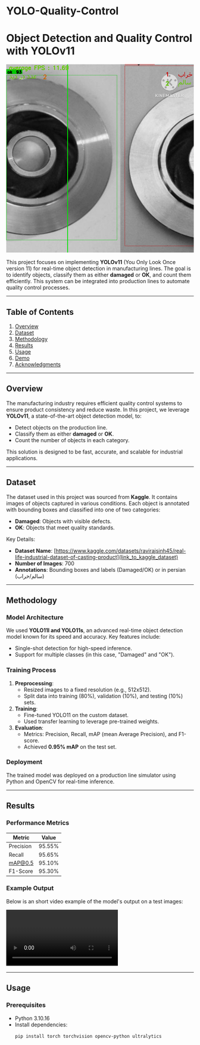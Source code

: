 # YOLO-Quality-Control
# Object Detection and Quality Control with YOLOv11

![Project Banner](https://github.com/erfan3940/YOLO-Quality-Control/blob/main/screenshots/screen.png) <!-- Replace with your image/video thumbnail -->

This project focuses on implementing **YOLOv11** (You Only Look Once version 11) for real-time object detection in manufacturing lines. The goal is to identify objects, classify them as either **damaged** or **OK**, and count them efficiently. This system can be integrated into production lines to automate quality control processes.

---

## Table of Contents
1. [Overview](#overview)
2. [Dataset](#dataset)
3. [Methodology](#methodology)
4. [Results](#results)
5. [Usage](#usage)
6. [Demo](#demo)
7. [Acknowledgments](#acknowledgments)

---

## Overview

The manufacturing industry requires efficient quality control systems to ensure product consistency and reduce waste. In this project, we leverage **YOLOv11**, a state-of-the-art object detection model, to:

- Detect objects on the production line.
- Classify them as either **damaged** or **OK**.
- Count the number of objects in each category.

This solution is designed to be fast, accurate, and scalable for industrial applications.

---

## Dataset

The dataset used in this project was sourced from **Kaggle**. It contains images of objects captured in various conditions. Each object is annotated with bounding boxes and classified into one of two categories:
- **Damaged**: Objects with visible defects.
- **OK**: Objects that meet quality standards.

Key Details:
- **Dataset Name**: [https://www.kaggle.com/datasets/ravirajsinh45/real-life-industrial-dataset-of-casting-product](link_to_kaggle_dataset)
- **Number of Images**: 700
- **Annotations**: Bounding boxes and labels (Damaged/OK) or in persian (سالم/خراب)

---

## Methodology

### Model Architecture
We used **YOLO11l and YOLO11s**, an advanced real-time object detection model known for its speed and accuracy. Key features include:
- Single-shot detection for high-speed inference.
- Support for multiple classes (in this case, "Damaged" and "OK").

### Training Process
1. **Preprocessing**:
   - Resized images to a fixed resolution (e.g., 512x512).
   - Split data into training (80%), validation (10%), and testing (10%) sets.
2. **Training**:
   - Fine-tuned YOLO11 on the custom dataset.
   - Used transfer learning to leverage pre-trained weights.
3. **Evaluation**:
   - Metrics: Precision, Recall, mAP (mean Average Precision), and F1-score.
   - Achieved **0.95% mAP** on the test set.

### Deployment
The trained model was deployed on a production line simulator using Python and OpenCV for real-time inference.

---

## Results

### Performance Metrics
| Metric         | Value   |
|----------------|---------|
| Precision      | 95.55%  |
| Recall         | 95.65%  |
| mAP@0.5        | 95.10%  |
| F1-Score       | 95.30%  |

### Example Output
Below is an short video example of the model's output on a test images:

![Example Output](https://github.com/erfan3940/YOLO-Quality-Control/blob/main/VideoRecorder/recorded_fast_yolo11l.avi) <!-- Replace with your actual image -->

---

## Usage

### Prerequisites
- Python 3.10.16
- Install dependencies:
  ```bash
  pip install torch torchvision opencv-python ultralytics
